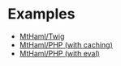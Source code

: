 
# Examples

- [MtHaml/Twig](example-twig.php)
- [MtHaml/PHP (with caching)](example-php.php)
- [MtHaml/PHP (with eval)](example-php-eval.php)

